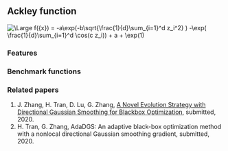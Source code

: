 ## Ackley function

<img src="https://latex.codecogs.com/svg.latex?\Large&space;f({x}) = -a\exp(-b\sqrt{\frac{1}{d}\sum_{i=1}^d z_i^2} )
-\exp( \frac{1}{d}\sum_{i=1}^d \cos(c z_i)) + a + \exp(1)" title="\Large f({x}) = -a\exp(-b\sqrt{\frac{1}{d}\sum_{i=1}^d z_i^2} ) -\exp( \frac{1}{d}\sum_{i=1}^d \cos(c z_i)) + a + \exp(1)" />

### Features


### Benchmark functions 



### Related papers 

1. J. Zhang, H. Tran, D. Lu, G. Zhang, [A Novel Evolution Strategy with Directional Gaussian Smoothing for Blackbox Optimization](https://arxiv.org/pdf/2002.03001.pdf), submitted, 2020. 
2. H. Tran, G. Zhang, AdaDGS: An adaptive black-box optimization method with a nonlocal directional Gaussian smoothing gradient, submitted, 2020.

